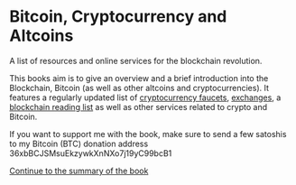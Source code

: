 # Bitcoin, Cryptocurrency and Altcoins

A list of resources and online services for the blockchain revolution.

This books aim is to give an overview and a brief introduction into the Blockchain, Bitcoin \(as well as other altcoins and cryptocurrencies\). It features a regularly updated list of [cryptocurrency faucets](/faucets.md), [exchanges](/chapter1.md), a [blockchain reading list](/blockchain-reading-list.md) as well as other services related to crypto and Bitcoin.

If you want to support me with the book, make sure to send a few satoshis to my Bitcoin \(BTC\) donation address 36xbBCJSMsuEkzywkXnNXo7j19yC99bcB1

[Continue to the summary of the book](/SUMMARY.md)

